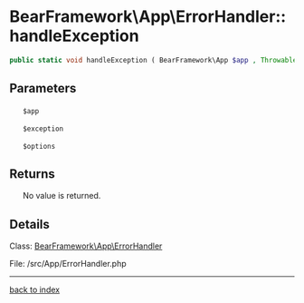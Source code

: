 # BearFramework\App\ErrorHandler::handleException

```php
public static void handleException ( BearFramework\App $app , Throwable $exception , array $options )
```

## Parameters

&nbsp;&nbsp;&nbsp;&nbsp;&nbsp;&nbsp;`$app`

&nbsp;&nbsp;&nbsp;&nbsp;&nbsp;&nbsp;`$exception`

&nbsp;&nbsp;&nbsp;&nbsp;&nbsp;&nbsp;`$options`

## Returns

&nbsp;&nbsp;&nbsp;&nbsp;&nbsp;&nbsp;No value is returned.

## Details

Class: [BearFramework\App\ErrorHandler](bearframework.app.errorhandler.class.md)

File: /src/App/ErrorHandler.php

---

[back to index](index.md)

